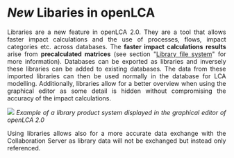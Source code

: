 # _New_ Libaries in openLCA

<div style='text-align: justify;'>

Libraries are a new feature in openLCA 2.0. They are a tool that allows faster impact calculations and the use of processes, flows, 
impact categories etc. across databases. The **faster impact calculations results** arise from **precalculated matrices** (see section "[Library file system](./file_system.md)" for more information). Databases can be exported as libraries and inversely these libraries can be added to existing databases. 
The data from these imported libraries can then be used normally in the database for LCA modelling.
Additionally, libraries allow for a better overview when using the graphical editor as some detail is hidden without compromising 
the accuracy of the impact calculations. 

![](../media/library_example.png)
_Example of a library product system displayed in the graphical editor of openLCA 2.0_

Using libraries allows also for a more accurate data exchange with the Collaboration Server as library data will not be exchanged but 
instead only referenced. 

</div>
